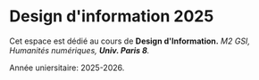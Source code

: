 # Design d'information 2025

Cet espace est dédié au cours de **Design d'Information.**
*M2 GSI, Humanités numériques, **Univ. Paris 8**.*

Année uniersitaire: 2025-2026.
